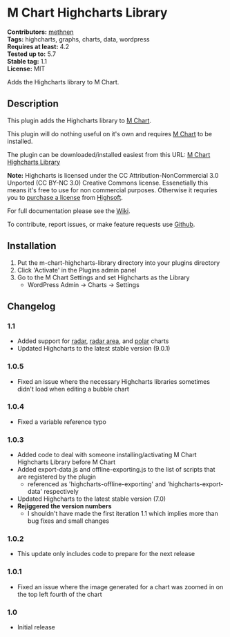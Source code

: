 # M Chart Highcharts Library #
**Contributors:** [methnen](https://profiles.wordpress.org/methnen)  
**Tags:** highcharts, graphs, charts, data, wordpress  
**Requires at least:** 4.2  
**Tested up to:** 5.7  
**Stable tag:** 1.1  
**License:** MIT  

Adds the Highcharts library to M Chart.

## Description ##

This plugin adds the Highcharts library to [M Chart](https://wordpress.org/plugins/m-chart/).

This plugin will do nothing useful on it's own and requires [M Chart](https://wordpress.org/plugins/m-chart/) to be installed.

The plugin can be downloaded/installed easiest from this URL: [M Chart Highcharts Library](https://github.com/methnen/m-chart-highcharts-library/raw/master/plugin.zip)

**Note:** Highcharts is licensed under the CC Attribution-NonCommercial 3.0 Unported (CC BY-NC 3.0) Creative Commons license. Essenetially this means it's free to use for non commercial purposes. Otherwise it requries you to [purchase a license](https://shop.highsoft.com/highcharts) from [Highsoft](https://www.highcharts.com/about).

For full documentation please see the [Wiki](https://github.com/methnen/m-chart/wiki).

To contribute, report issues, or make feature requests use [Github](https://github.com/methnen/m-chart-highcharts/).

## Installation ##

1. Put the m-chart-highcharts-library directory into your plugins directory
2. Click 'Activate' in the Plugins admin panel
3. Go to the M Chart Settings and set Highcharts as the Library
	- WordPress Admin -> Charts -> Settings

## Changelog ##

### 1.1 ###

* Added support for [radar](https://github.com/methnen/m-chart/wiki/Types-of-charts#radar), [radar area](https://github.com/methnen/m-chart/wiki/Types-of-charts#radar-area), and [polar](https://github.com/methnen/m-chart/wiki/Types-of-charts#polar) charts
* Updated Highcharts to the latest stable version (9.0.1)

### 1.0.5 ###

* Fixed an issue where the necessary Highcharts libraries sometimes didn't load when editing a bubble chart

### 1.0.4 ###

* Fixed a variable reference typo

### 1.0.3 ###

* Added code to deal with someone installing/activating M Chart Highcharts Library before M Chart
* Added export-data.js and offline-exporting.js to the list of scripts that are registered by the plugin
	* referenced as 'highcharts-offline-exporting' and 'highcharts-export-data' respectively
* Updated Highcharts to the latest stable version (7.0)
* **Rejiggered the version numbers**
	* I shouldn't have made the first iteration 1.1 which implies more than bug fixes and small changes

### 1.0.2 ###

* This update only includes code to prepare for the next release

### 1.0.1 ###

* Fixed an issue where the image generated for a chart was zoomed in on the top left fourth of the chart

### 1.0 ###

* Initial release
